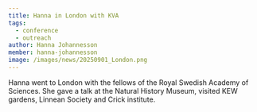 ```yaml
---
title: Hanna in London with KVA
tags:
  - conference
  - outreach
author: Hanna Johannesson
member: hanna-johannesson
image: /images/news/20250901_London.png
---
```


Hanna went to London with the fellows of the Royal Swedish Academy of Sciences. She gave a talk at the Natural History Museum, visited KEW gardens, Linnean Society and Crick institute.